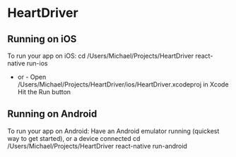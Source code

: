 # HeartDriver

## Running on iOS
To run your app on iOS:
   cd /Users/Michael/Projects/HeartDriver
   react-native run-ios
   - or -
   Open /Users/Michael/Projects/HeartDriver/ios/HeartDriver.xcodeproj in Xcode
   Hit the Run button

## Running on Android
To run your app on Android:
   Have an Android emulator running (quickest way to get started), or a device connected
   cd /Users/Michael/Projects/HeartDriver
   react-native run-android